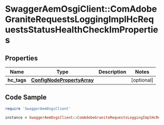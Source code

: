 # SwaggerAemOsgiClient::ComAdobeGraniteRequestsLoggingImplHcRequestsStatusHealthCheckImProperties

## Properties

Name | Type | Description | Notes
------------ | ------------- | ------------- | -------------
**hc_tags** | [**ConfigNodePropertyArray**](ConfigNodePropertyArray.md) |  | [optional] 

## Code Sample

```ruby
require 'SwaggerAemOsgiClient'

instance = SwaggerAemOsgiClient::ComAdobeGraniteRequestsLoggingImplHcRequestsStatusHealthCheckImProperties.new(hc_tags: null)
```


